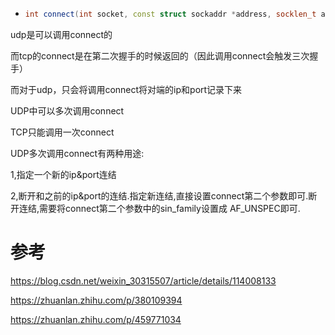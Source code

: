 - ```cpp
  int connect(int socket, const struct sockaddr *address, socklen_t address_len);
  ```



udp是可以调用connect的

而tcp的connect是在第二次握手的时候返回的（因此调用connect会触发三次握手）

而对于udp，只会将调用connect将对端的ip和port记录下来

UDP中可以多次调用connect

TCP只能调用一次connect

UDP多次调用connect有两种用途:

1,指定一个新的ip&port连结

2,断开和之前的ip&port的连结.指定新连结,直接设置connect第二个参数即可.断开连结,需要将connect第二个参数中的sin_family设置成 AF_UNSPEC即可.



# 参考

https://blog.csdn.net/weixin_30315507/article/details/114008133

https://zhuanlan.zhihu.com/p/380109394

https://zhuanlan.zhihu.com/p/459771034